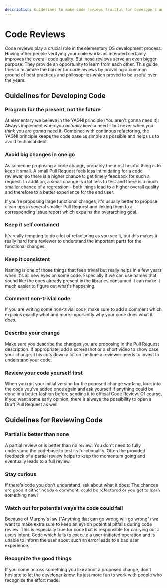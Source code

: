 ```yaml
---
description: Guidelines to make code reviews fruitful for developers and reviewers alike.
---
```


# Code Reviews

Code reviews play a crucial role in the elementary OS development process: Having other people verifying your code works as intended certainly improves the overall code quality. But those reviews serve an even bigger purpose: They provide an opportunity to learn from each other. This guide tries to minimize the barrier for code reviews by providing a common ground of best practices and philosophies which proved to be useful over the years.

## Guidelines for Developing Code

### Program for the present, not the future

At elementary we believe in the YAGNI principle (You aren't gonna need it): Always implement when you _actually have_ a need - but never when you _think_ you are _gonna_ need it. Combined with continous refactoring, the YAGNI principle keeps the code base as simple as possible and helps us to avoid technical debt.

### Avoid big changes in one go

As someone proposing a code change, probably the most helpful thing is to keep it small. A small Pull Request feels less intimidating for a code reviewer, so there is a higher chance to get timely feedback for such a request. In addition, a small change is a lot less to test and there is a much smaller chance of a regression - both things lead to a higher overall quality and therefore to a better experience for the end user.

If you're proposing large functional changes, it's usually better to propose clean ups in several smaller Pull Request and linking them to a corresponding Issue report which explains the overarching goal.

### Keep it self contained

It's really tempting to do a lot of refactoring as you see it, but this makes it really hard for a reviewer to understand the important parts for the functional changes.

### Keep it consistent

Naming is one of those things that feels trivial but really helps in a few years when it's all new eyes on some code. Especially if we can use names that sound like the ones already present in the libraries consumed it can make it much easier to figure out what's happening.

### Comment non-trivial code

If you are writing some non-trivial code, make sure to add a comment which explains exaclty what and more importantly why your code does what it does.

### Describe your change

Make sure you describe the changes you are proposing in the Pull Request description. If appropriate, add a screenshot or a short video to show case your change. This cuts down a lot on the time a reviewer needs to invest to understand your code.

### Review your code yourself first

When you got your initial version for the poposed change working, look into the code you've added once again and ask yourself if anything could be done in a better fashion before
sending it to official Code Review. Of course, if you want some early opinion, there is always the possibility to open a Draft Pull Request as well.

## Guidelines for Reviewing Code

### Partial is better than none

A partial review or is better than no review: You don't need to fully understand the codebase to test its functionality. Often the provided feedback of a partial review helps to keep the momentum going and eventually leads to a full review.

### Stay curious

If there's code you don't understand, ask about what it does: The chances are good it either needs a comment, could be refactored or you get to learn something new!

### Watch out for potential ways the code could fail

Because of Murphy's law ("Anything that can go wrong will go wrong") we want to make extra sure to keep an eye on potential pitfalls during code review. This is especially true for
code that is responsible for carrying out a users intent: Code which fails to execute a user-initiated operation and is unable to inform the user about such an error leads to a bad user experience.

### Recognize the good things

If you come across something you like about a proposed change, don't hesitate to let the developer know. Its just more fun to work with people who recognize the effort made.